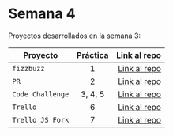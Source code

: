 # Semana 4 

Proyectos desarrollados en la semana 3:

| Proyecto | Práctica | Link al repo |
| ------------- |:-------------:| -----:|
|`fizzbuzz`|1|[Link al repo](Pendiente)|
|`PR`|2|[Link al repo](Pendiente)|
|`Code Challenge`|3, 4, 5|[Link al repo](Pendiente)|
|`Trello`|6|[Link al repo](Pendiente)|
|`Trello JS Fork`|7|[Link al repo](Pendiente)|